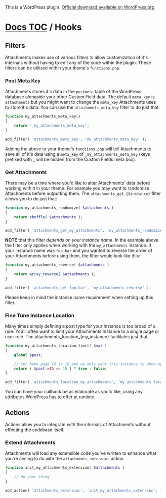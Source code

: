 This is a WordPress plugin. [Official download available on WordPress.org](http://wordpress.org/extend/plugins/attachments/).

# [Docs TOC](TOC.md) / Hooks

## Filters

Attachments makes use of various filters to allow customization of it's internals without having to edit any of the code within the plugin. These filters can be utilized within your theme's `functions.php`.

### Post Meta Key

Attachments stores it's data in the `postmeta` table of the WordPress database alongside your other Custom Field data. The default `meta_key` is `attachments` but you might want to change the `meta_key` Attachments uses to store it's data. You can use the `attachments_meta_key` filter to do just that:

```php
function my_attachments_meta_key()
{
    return '_my_attachments_meta_key';
}

add_filter( 'attachments_meta_key', 'my_attachments_meta_key' );
```

Adding the above to your theme's `functions.php` will tell Attachments to save all of it's data using a `meta_key` of `_my_attachments_meta_key` (keys prefixed with _ will be hidden from the Custom Fields meta box).

### Get Attachments

There may be a time where you'd like to alter Attachments' data before working with it in your theme. For example you may want to randomize Attachments before outputting them. The `attachments_get_{$instance}` filter allows you to do just that:

```php
function my_attachments_randomize( $attachments )
{
    return shuffle( $attachments );
}

add_filter( 'attachments_get_my_attachments', 'my_attachments_randomize' );
```

**NOTE** that this filter *depends on your instance name*. In the example above the filter only applies when working with the `my_attachments` instance. If your instance name was `foo_bar` and you wanted to reverse the order of your Attachments before using them, the filter would look like this:

```php
function my_attachments_reverse( $attachments )
{
    return array_reverse( $attachments );
}

add_filter( 'attachments_get_foo_bar', 'my_attachments_reverse' );
```

Please keep in mind the instance name requirement when setting up this filter.

### Fine Tune Instance Location

Many times simply defining a post type for your Instance is too broad of a rule. You'll often want to limit your Attachments Instance to a single page or user role. The attachments_location_{my_instance} facilitates just that.

```php
function my_attachments_location_limit( $val )
{
    global $post;

    // our home page ID is 10 and we only want this instance to show up there
    return ( $post->ID == 10 ) ? true : false;
}

add_filter( 'attachments_location_my_attachments', 'my_attachments_location_limit' );
```

You can have your callback be as elaborate as you'd like, using any attributes WordPress has to offer at runtime.

## Actions

Actions allow you to integrate with the internals of Attachments without effecting the codebase itself.

### Extend Attachments

Attachments will load any extensible code you've written to enhance what you're aiming to do with the `attachments_extension` action.

```php
function init_my_attachments_extension( $attachments )
{
    // do your thing
}

add_action( 'attachments_extension', 'init_my_attachments_extension', 10, 1 );
```
